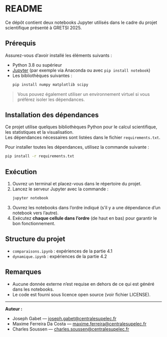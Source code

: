 # README

Ce dépôt contient deux notebooks Jupyter utilisés dans le cadre du projet scientifique présenté à GRETSI 2025.

## Prérequis

Assurez-vous d’avoir installé les éléments suivants :

- Python 3.8 ou supérieur
- [Jupyter](https://jupyter.org/) (par exemple via Anaconda ou avec `pip install notebook`)
- Les bibliothèques suivantes :
  ```bash
  pip install numpy matplotlib scipy
  ```

> Vous pouvez également utiliser un environnement virtuel si vous préférez isoler les dépendances.

## Installation des dépendances

Ce projet utilise quelques bibliothèques Python pour le calcul scientifique, les statistiques et la visualisation.  
Les dépendances nécessaires sont listées dans le fichier `requirements.txt`.

Pour installer toutes les dépendances, utilisez la commande suivante :

```bash
pip install -r requirements.txt
```

## Exécution

1. Ouvrez un terminal et placez-vous dans le répertoire du projet.
2. Lancez le serveur Jupyter avec la commande :
   ```bash
   jupyter notebook
   ```
3. Ouvrez les notebooks dans l’ordre indiqué (s’il y a une dépendance d’un notebook vers l’autre).
4. Exécutez **chaque cellule dans l’ordre** (de haut en bas) pour garantir le bon fonctionnement.

## Structure du projet

- `comparaisons.ipynb` : expériences de la partie 4.1
- `dynamique.ipynb` : expériences de la partie 4.2

## Remarques

- Aucune donnée externe n’est requise en dehors de ce qui est généré dans les notebooks.
- Le code est fourni sous licence open source (voir fichier LICENSE).

---

**Auteur :** 
- Joseph Gabet — joseph.gabet@centralesupelec.fr
- Maxime Ferreira Da Costa — maxime.ferreira@centralesupelec.fr
- Charles Soussen — charles.soussen@centralesupelec.fr


